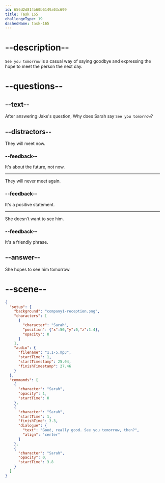 ```yaml
---
id: 656d2d814b60b6149a03c699
title: Task 165
challengeType: 19
dashedName: task-165
---
```


<!--
AUDIO REFERENCE:
Jake: Well, it's five o'clock. I guess this is it for your first day. How was it?
Sarah: Good, really good. See you tomorrow, then?
-->

# --description--

`See you tomorrow` is a casual way of saying goodbye and expressing the hope to meet the person the next day.

# --questions--

## --text--

After answering Jake's question, Why does Sarah say `See you tomorrow`?

## --distractors--

They will meet now.

### --feedback--

It's about the future, not now.

---

They will never meet again.

### --feedback--

It's a positive statement.

---

She doesn't want to see him.

### --feedback--

It's a friendly phrase.

## --answer--

She hopes to see him tomorrow.

# --scene--

```json
{
  "setup": {
    "background": "company1-reception.png",
    "characters": [
      {
        "character": "Sarah",
        "position": {"x":50,"y":0,"z":1.4},
        "opacity": 0
      }
    ],
    "audio": {
      "filename": "1.1-5.mp3",
      "startTime": 1,
      "startTimestamp": 25.04,
      "finishTimestamp": 27.46
    }
  },
  "commands": [
    {
      "character": "Sarah",
      "opacity": 1,
      "startTime": 0
    },
    {
      "character": "Sarah",
      "startTime": 1,
      "finishTime": 3.3,
      "dialogue": {
        "text": "Good, really good. See you tomorrow, then?",
        "align": "center"
      }
    },
    {
      "character": "Sarah",
      "opacity": 0,
      "startTime": 3.8
    }
  ]
}
```

